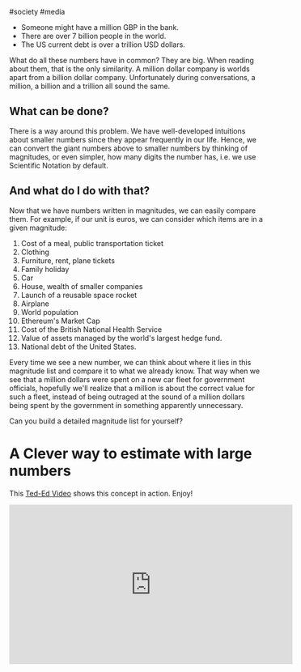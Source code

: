 #society #media

- Someone might have a million GBP in the bank.
- There are over 7 billion people in the world.
- The US current debt is over a trillion USD dollars.

What do all these numbers have in common? They are big. When reading about them, that is the only similarity. A million dollar company is worlds apart from a billion dollar company. Unfortunately during conversations, a million, a billion and a trillion all sound the same.

## What can be done?
There is a way around this problem. We have well-developed intuitions about smaller numbers since they appear frequently in our life. Hence, we can convert the giant numbers above to smaller numbers by thinking of magnitudes, or even simpler, how many digits the number has, i.e. we use Scientific Notation by default.

## And what do I do with that?
Now that we have numbers written in magnitudes, we can easily compare them. For example, if our unit is euros, we can consider which items are in a given magnitude:

1. Cost of a meal, public transportation ticket
2. Clothing
3. Furniture, rent, plane tickets
4. Family holiday
5. Car
6. House, wealth of smaller companies
7. Launch of a reusable space rocket
8. Airplane
9. World population
10. Ethereum's Market Cap
11. Cost of the British National Health Service
12. Value of assets managed by the world's largest hedge fund.
13. National debt of the United States.

Every time we see a new number, we can think about where it lies in this magnitude list and compare it to what we already know. That way when we see that a million dollars were spent on a new car fleet for government officials, hopefully we'll realize that a million is about the correct value for such a fleet, instead of being outraged at the sound of a million dollars being spent by the government in something apparently unnecessary.

Can you build a detailed magnitude list for yourself?

# A Clever way to estimate with large numbers
This [Ted-Ed Video](https://www.youtube.com/watch?v=0YzvupOX8Is) shows this concept in action. Enjoy!

<iframe width="560" height="315" src="https://www.youtube.com/embed/0YzvupOX8Is" title="YouTube video player" frameborder="0" allow="accelerometer; autoplay; clipboard-write; encrypted-media; gyroscope; picture-in-picture; web-share" allowfullscreen></iframe>